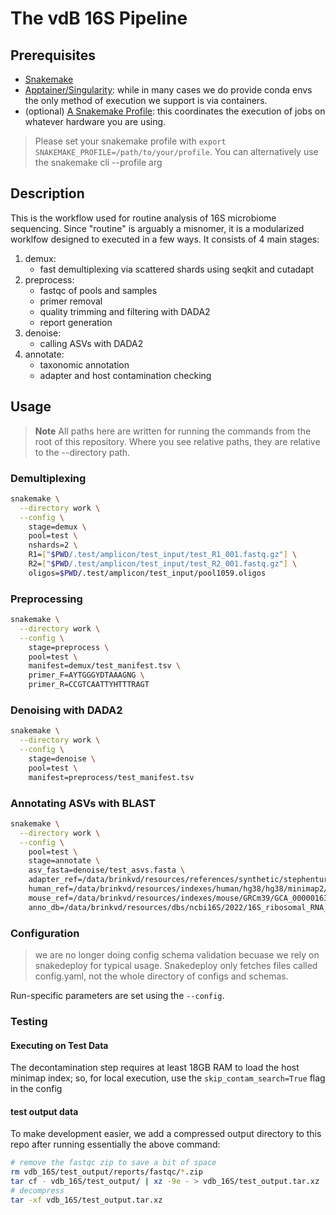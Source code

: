 # The vdB 16S Pipeline

## Prerequisites

- [Snakemake](https://snakemake.readthedocs.io/en/stable/)
- [Apptainer/Singularity](https://apptainer.org/): while in many cases we do provide conda envs the only method of execution we support is via containers.
- (optional) [A Snakemake Profile](https://snakemake.readthedocs.io/en/stable/executing/cli.html#profiles): this coordinates the execution of jobs on whatever hardware you are using.

> Please set your snakemake profile with `export SNAKEMAKE_PROFILE=/path/to/your/profile`.  You can alternatively use the snakemake cli --profile arg

## Description
This is the workflow used for routine analysis of 16S microbiome sequencing.  Since "routine" is arguably a misnomer, it is a modularized worklfow designed to executed in a few ways.  It consists of 4 main stages:

1. demux:
   - fast demultiplexing via scattered shards using seqkit and cutadapt
2. preprocess:
   - fastqc of pools and samples
   - primer removal
   - quality trimming and filtering with DADA2
   - report generation
3. denoise:
   - calling ASVs with DADA2
4. annotate:
   - taxonomic annotation
   - adapter and host contamination checking

<!-- There is an additional workflows for -->

<!-- - uploading samples to REDcap -->
<!-- - depositing sequences in a database -->

<!-- but due to connectivity issues that can crash the pipeline these are run separate from the main pipeline. -->

## Usage
> **Note**
> All paths here are written for running the commands from the root of this repository.  Where you see relative paths, they are relative to the --directory path.

### Demultiplexing
``` sh
snakemake \
  --directory work \
  --config \
	stage=demux \
    pool=test \
    nshards=2 \
    R1=["$PWD/.test/amplicon/test_input/test_R1_001.fastq.gz"] \
    R2=["$PWD/.test/amplicon/test_input/test_R2_001.fastq.gz"] \
    oligos=$PWD/.test/amplicon/test_input/pool1059.oligos
```

### Preprocessing
``` sh
snakemake \
  --directory work \
  --config \
    stage=preprocess \
    pool=test \
    manifest=demux/test_manifest.tsv \
    primer_F=AYTGGGYDTAAAGNG \
    primer_R=CCGTCAATTYHTTTRAGT
```

### Denoising with DADA2
``` sh
snakemake \
  --directory work \
  --config \
    stage=denoise \
    pool=test \
    manifest=preprocess/test_manifest.tsv
```

### Annotating ASVs with BLAST
``` sh
snakemake \
  --directory work \
  --config \
    pool=test \
    stage=annotate \
    asv_fasta=denoise/test_asvs.fasta \
    adapter_ref=/data/brinkvd/resources/references/synthetic/stephenturner-adapters/93b5f91/adapters_combined_256_unique.fasta \
    human_ref=/data/brinkvd/resources/indexes/human/hg38/hg38/minimap2/hg38.fa.masked.gz.mmi \
    mouse_ref=/data/brinkvd/resources/indexes/mouse/GRCm39/GCA_000001635.9/minimap2/GCA_000001635.9_GRCm39_genomic.fna.gz.mmi \
    anno_db=/data/brinkvd/resources/dbs/ncbi16S/2022/16S_ribosomal_RNA_id_and_taxonomy.txt
```


### Configuration

>we are no longer doing config schema validation becuase we rely on snakedeploy for typical usage.  Snakedeploy only fetches files called config.yaml, not the whole directory of configs and schemas.


Run-specific parameters are set using the `--config`.


<!-- ## REDCap Integration -->
<!-- All samples require a bit of manual review prior to inclusion in wider studies. Additionally, it would be bad to include low-quality samples when running DADA2 in `pooled` mode: hence the two-step execution outlined above.  For production purposes, we run samples without pooling.  At the end of the workflow's execution, samples and the results of the autoexclusion script are uploaded to redcap using credentials found in environment variables.  Users are encouraged to  peruse the multiqc/fastqc reports and then log their review with REDcap.  The redcap review status is a column in the samples table -->

<!-- To upload the sequences to prototype SQLite3 database, run the following command specifying the input directory (the output of a pipeline run), the pool_name, and the database location.  Details about the database are in the scheme file: `scripts/db_admin/db_schema.sql`.  A test db can be created by running `sqlite3 tmp.db < vdb_16S/scripts/db_admin/db_schema.sql`. -->
<!-- ```sh -->
<!-- snakemake \ -->
<!--   --profile ${PWD}/msk-lsf/ \ -->
<!--   --snakefile vdb_16S/rules/add_to_db.smk \ -->
<!--   --config \ -->
<!--     input_directory=${PWD}/vdb_16S/test_output/ \ -->
<!--     pool_name=test_output \ -->
<!--     db=/data/brinkvd/watersn/amplicon.db -->
<!-- # note you can add redcap_action="push/pull" as a config arg to add samples to redcap if the original pipeline run did not upload it for some reason -->
<!-- ``` -->

### Testing

#### Executing on Test Data
The decontamination step requires at least 18GB RAM to load the host minimap index; so, for local execution, use the `skip_contam_search=True` flag in the config

#### test output data
To make development easier, we add a compressed output directory to this repo after running essentially the above command:
```sh
# remove the fastqc zip to save a bit of space
rm vdb_16S/test_output/reports/fastqc/*.zip
tar cf - vdb_16S/test_output/ | xz -9e - > vdb_16S/test_output.tar.xz
# decompress
tar -xf vdb_16S/test_output.tar.xz
```

<!-- #### Generating Unit Tests -->
<!-- Snakemake has the ability to generate unittests based on a set of inputs. After running the pipeline command above, rerun with the `--generate-unit-tests` flag: -->

<!-- ```sh -->
<!-- snakemake \ -->
<!--   --profile ${PWD}/msk-lsf/ \ -->
<!--   --snakefile vdb_16S/Snakefile \ -->
<!--   --directory vdb_16S/test_output/ \ -->
<!--   --notemp \ -->
<!--   --generate-unit-tests \ -->
<!--   --config \ -->
<!--     input_directory=${PWD}/vdb_16S/test_input/ \ -->
<!--     nshards=1 \ -->
<!--     db_directory=${PWD}/vdb_16S/test_resources/ -->
<!-- ``` -->

<!-- this is still a work in progress -->
